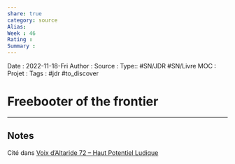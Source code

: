 ```yaml
---
share: true 
category: source
Alias:
Week : 46
Rating :
Summary : 
---
```

Date : 2022-11-18-Fri
Author :
Source : 
Type:: #SN/JDR #SN/Livre 
MOC :
Projet : 
Tags :  #jdr #to_discover 

# Freebooter of the frontier


***

## Notes

Cité dans [Voix d’Altaride 72 – Haut Potentiel Ludique](Voix%20d%E2%80%99Altaride%2072%20%E2%80%93%20Haut%20Potentiel%20Ludique)